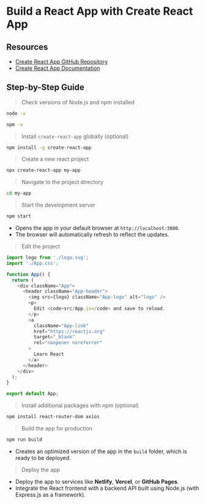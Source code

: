# Build a React App with Create React App



## Resources
- [Create React App GitHub Repository](https://github.com/facebook/create-react-app)
- [Create React App Documentation](https://create-react-app.dev/docs/getting-started/)


## Step-by-Step Guide

> Check versions of Node.js and npm installed

```bash
node -v
```

```bash
npm -v
```

> Install `create-react-app` globally (optional)

```bash
npm install -g create-react-app
```

> Create a new react project

```bash
npx create-react-app my-app
```

> Navigate to the project directory

```bash
cd my-app
```

> Start the development server

```bash
npm start
```

- Opens the app in your default browser at `http://localhost:3000`.
- The browser will automatically refresh to reflect the updates.

> Edit the project

```javascript
import logo from './logo.svg';
import './App.css';

function App() {
  return (
    <div className="App">
      <header className="App-header">
        <img src={logo} className="App-logo" alt="logo" />
        <p>
          Edit <code>src/App.js</code> and save to reload.
        </p>
        <a
          className="App-link"
          href="https://reactjs.org"
          target="_blank"
          rel="noopener noreferrer"
        >
          Learn React
        </a>
      </header>
    </div>
  );
}

export default App;
```

> Install additional packages with npm (optional)

```bash
npm install react-router-dom axios
```

> Build the app for production

```bash
npm run build
```

- Creates an optimized version of the app in the `build` folder, which is ready to be deployed.

> Deploy the app

- Deploy the app to services like **Netlify**, **Vercel**, or **GitHub Pages**.
- Integrate the React frontend with a backend API built using Node.js (with Express.js as a framework).
